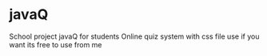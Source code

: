 # javaQ
School project javaQ for students 
Online quiz system with css file 
use if you want its free to use from me 
